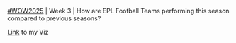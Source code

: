 [#WOW2025](https://workout-wednesday.com/2025w03tab/) | Week 3 | How are EPL Football Teams performing this season compared to previous seasons?



[Link](https://public.tableau.com/app/profile/amira.salama/viz/WOW2025W3_17374924103560/WOW2025W3) to my Viz


